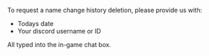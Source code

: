 To request a name change history deletion, please provide us with:

- Todays date
- Your discord username or ID

All typed into the in-game chat box.

